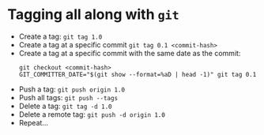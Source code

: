# Tagging all along with `git`
- Create a tag: `git tag 1.0`
- Create a tag at a specific commit `git tag 0.1 <commit-hash>`
- Create a tag at a specific commit with the same date as the commit:
  ```
  git checkout <commit-hash>
  GIT_COMMITTER_DATE="$(git show --format=%aD | head -1)" git tag 0.1
  ```
- Push a tag: `git push origin 1.0`
- Push all tags: `git push --tags`
- Delete a tag: `git tag -d 1.0`
- Delete a remote tag: `git push -d origin 1.0`
- Repeat...
